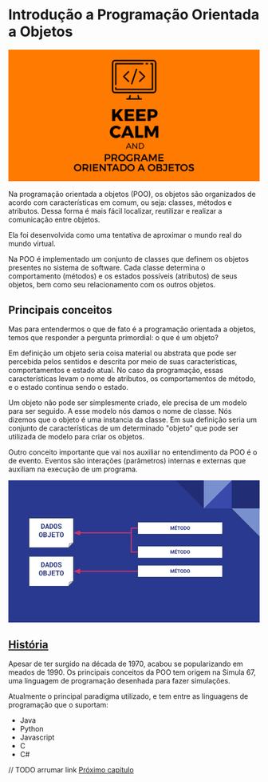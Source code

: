# Introdução a Programação Orientada a Objetos

![keep calm and programe orientado a objetos](img/programe-orientado-a-objetos.png)

Na programação orientada a objetos (POO), os objetos são organizados de acordo com características em comum, ou seja: classes, métodos e atributos. Dessa forma é mais fácil localizar, reutilizar e realizar a comunicação entre objetos.

Ela foi desenvolvida como uma tentativa de aproximar o mundo real do mundo virtual.

Na POO é implementado um conjunto de classes que definem os objetos presentes no sistema de software. Cada classe determina o comportamento (métodos) e os estados possíveis (atributos) de seus objetos, bem como seu relacionamento com os outros objetos.

## Principais conceitos

Mas para entendermos o que de fato é a programação orientada a objetos, temos que responder a pergunta primordial: o que é um objeto?
 
Em definição um objeto seria coisa material ou abstrata que pode ser percebida pelos sentidos e descrita por meio de suas características, comportamentos e estado atual. No caso da programação, essas características levam o nome de atributos, os comportamentos de método, e o estado continua sendo o estado.

Um objeto não pode ser simplesmente criado, ele precisa de um modelo para ser seguido. A esse modelo nós damos o nome de classe. Nós dizemos que o objeto é uma instancia da classe. Em sua definição seria um conjunto de características de um determinado "objeto" que pode ser utilizada de modelo para criar os objetos.

Outro conceito importante que vai nos auxiliar no entendimento da POO é o de evento. Eventos são interações (parâmetros) internas e externas que auxiliam na execução de um programa.

![paradigma orientado a objetos](img/POO.jpg)

## [História](https://pt.wikipedia.org/wiki/Programa%C3%A7%C3%A3o_orientada_a_objetos)
 
 Apesar de ter surgido na década de 1970, acabou se popularizando em meados de 1990. Os principais conceitos da POO tem origem na Simula 67, uma linguagem de programação desenhada para fazer simulações.

 Atualmente o principal paradigma utilizado, e tem entre as linguagens de programação que o suportam:
 - Java
 - Python
 - Javascript
 - C
 - C#

// TODO arrumar link
[Próximo capítulo](pilaresDaPOO/pilaresDaPOO.md)
